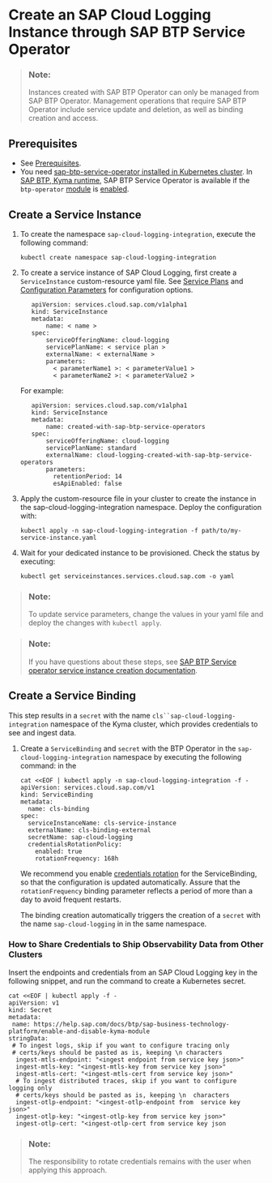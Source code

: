 <!-- loiof6aa131faee64f78b9cbba6a5b579b8f -->

# Create an SAP Cloud Logging Instance through SAP BTP Service Operator

> ### Note:  
> Instances created with SAP BTP Operator can only be managed from SAP BTP Operator. Management operations that require SAP BTP Operator include service update and deletion, as well as binding creation and access.



<a name="loiof6aa131faee64f78b9cbba6a5b579b8f__section_ndz_bcz_kzb"/>

## Prerequisites

-   See [Prerequisites](prerequisites-41d8559.md).
-   You need [sap-btp-service-operator installed in Kubernetes cluster](https://github.com/SAP/sap-btp-service-operator/blob/main/README.md#setup). In [SAP BTP, Kyma runtime](https://help.sap.com/docs/btp/sap-business-technology-platform/create-kyma-environment-instance), SAP BTP Service Operator is available if the `btp-operator` [module](https://help.sap.com/docs/btp/sap-business-technology-platform/kyma-modules) is [enabled](https://help.sap.com/docs/btp/sap-business-technology-platform/enable-and-disable-kyma-module).



<a name="loiof6aa131faee64f78b9cbba6a5b579b8f__section_kf5_12z_kzb"/>

## Create a Service Instance

1.  To create the namespace `sap-cloud-logging-integration`, execute the following command:

    ```
    kubectl create namespace sap-cloud-logging-integration
    ```

2.  To create a service instance of SAP Cloud Logging, first create a `ServiceInstance` custom-resource yaml file. See [Service Plans](service-plans-a9d2d1b.md) and [Configuration Parameters](configuration-parameters-1830bca.md) for configuration options.

    ```
       apiVersion: services.cloud.sap.com/v1alpha1
       kind: ServiceInstance
       metadata:
           name: < name >
       spec:
           serviceOfferingName: cloud-logging
           servicePlanName: < service plan >
           externalName: < externalName >
           parameters:
             < parameterName1 >: < parameterValue1 >
             < parameterName2 >: < parameterValue2 >
    
    ```

    For example:

    ```
       apiVersion: services.cloud.sap.com/v1alpha1
       kind: ServiceInstance
       metadata:
           name: created-with-sap-btp-service-operators
       spec:
           serviceOfferingName: cloud-logging
           servicePlanName: standard
           externalName: cloud-logging-created-with-sap-btp-service-operators
           parameters:
             retentionPeriod: 14
             esApiEnabled: false
    
    ```

3.  Apply the custom-resource file in your cluster to create the instance in the sap-cloud-logging-integration namespace. Deploy the configuration with:

    ```
    kubectl apply -n sap-cloud-logging-integration -f path/to/my-service-instance.yaml
    ```

4.  Wait for your dedicated instance to be provisioned. Check the status by executing:

    ```
    kubectl get serviceinstances.services.cloud.sap.com -o yaml
    ```


> ### Note:  
> To update service parameters, change the values in your yaml file and deploy the changes with `kubectl apply`.

> ### Note:  
> If you have questions about these steps, see [SAP BTP Service operator service instance creation documentation](https://github.com/SAP/sap-btp-service-operator/blob/main/README.md#step-1-create-a-service-instance).



<a name="loiof6aa131faee64f78b9cbba6a5b579b8f__section_ubq_kfz_kzb"/>

## Create a Service Binding

This step results in a `secret` with the name `cls``sap-cloud-logging-integration` namespace of the Kyma cluster, which provides credentials to see and ingest data.

1.  Create a `ServiceBinding` and `secret` with the BTP Operator in the `sap-cloud-logging-integration` namespace by executing the following command: in the

    ```
    cat <<EOF | kubectl apply -n sap-cloud-logging-integration -f -
    apiVersion: services.cloud.sap.com/v1
    kind: ServiceBinding
    metadata:
      name: cls-binding
    spec:
      serviceInstanceName: cls-service-instance
      externalName: cls-binding-external
      secretName: sap-cloud-logging
      credentialsRotationPolicy:
        enabled: true
        rotationFrequency: 168h
    
    ```

    We recommend you enable [credentials rotation](https://github.com/SAP/sap-btp-service-operator/blob/main/README.md#credentials-rotation) for the ServiceBinding, so that the configuration is updated automatically. Assure that the `rotationFrequency` binding parameter reflects a period of more than a day to avoid frequent restarts.

    The binding creation automatically triggers the creation of a `secret` with the name `sap-cloud-logging` in in the same namespace.




### How to Share Credentials to Ship Observability Data from Other Clusters

Insert the endpoints and credentials from an SAP Cloud Logging key in the following snippet, and run the command to create a Kubernetes secret.

```
cat <<EOF | kubectl apply -f -
apiVersion: v1
kind: Secret
metadata:
 name: https://help.sap.com/docs/btp/sap-business-technology-platform/enable-and-disable-kyma-module
stringData:
 # To ingest logs, skip if you want to configure tracing only
 # certs/keys should be pasted as is, keeping \n characters
  ingest-mtls-endpoint: "<ingest endpoint from service key json>"
  ingest-mtls-key: "<ingest-mtls-key from service key json>"
  ingest-mtls-cert: "<ingest-mtls-cert from service key json>"
  # To ingest distributed traces, skip if you want to configure logging only
  # certs/keys should be pasted as is, keeping \n  characters
  ingest-otlp-endpoint: "<ingest-otlp-endpoint from  service key json>"
  ingest-otlp-key: "<ingest-otlp-key from service key json>"
  ingest-otlp-cert: "<ingest-otlp-cert from service key json

```

> ### Note:  
> The responsibility to rotate credentials remains with the user when applying this approach.

